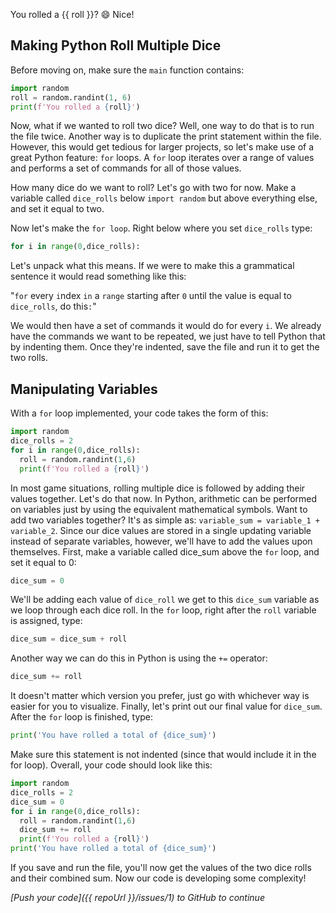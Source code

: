 You rolled a {{ roll }}? 😄 Nice!

## Making Python Roll Multiple Dice
Before moving on, make sure the `main` function contains:

```python
import random
roll = random.randint(1, 6)
print(f'You rolled a {roll}')
```

Now, what if we wanted to roll two dice? Well, one way to do that is to run the file twice. Another way is to duplicate the print statement within the file. However, this would get tedious for larger projects, so let's make use of a great Python feature: `for` loops. A `for` loop iterates over a range of values and performs a set of commands for all of those values. 

How many dice do we want to roll? Let's go with two for now. Make a variable called `dice_rolls` below `import random` but above everything else, and set it equal to two.

Now let's make the `for loop`. Right below where you set `dice_rolls` type:

```python
for i in range(0,dice_rolls):
``` 

Let's unpack what this means. If we were to make this a grammatical sentence it would read something like this:

"`for` every `i`ndex `in` a `range` starting after `0` until the value is equal to `dice_rolls`, do this`:`"

We would then have a set of commands it would do for every `i`. We already have the commands we want to be repeated, we just have to tell Python that by indenting them. Once they're indented, save the file and run it to get the two rolls.

## Manipulating Variables

With a `for` loop implemented, your code takes the form of this:

```python
import random
dice_rolls = 2
for i in range(0,dice_rolls):
  roll = random.randint(1,6)
  print(f'You rolled a {roll}')
```

In most game situations, rolling multiple dice is followed by adding their values together. Let's do that now. In Python, arithmetic can be performed on variables just by using the equivalent mathematical symbols. Want to add two variables together? It's as simple as: `variable_sum = variable_1 + variable_2`. Since our dice values are stored in a single updating variable instead of separate variables, however, we'll have to add the values upon themselves. First, make a variable called dice_sum above the `for` loop, and set it equal to 0:

```python
dice_sum = 0
```

We'll be adding each value of `dice_roll` we get to this `dice_sum` variable as we loop through each dice roll. In the `for` loop, right after the `roll` variable is assigned, type:

```python
dice_sum = dice_sum + roll
```

Another way we can do this in Python is using the `+=` operator:

```python
dice_sum += roll
```

It doesn't matter which version you prefer, just go with whichever way is easier for you to visualize. Finally, let's print out our final value for `dice_sum`. After the `for` loop is finished, type:
```python
print('You have rolled a total of {dice_sum}')
```
Make sure this statement is not indented (since that would include it in the for loop). Overall, your code should look like this:

```python
import random
dice_rolls = 2
dice_sum = 0
for i in range(0,dice_rolls):
  roll = random.randint(1,6)
  dice_sum += roll
  print(f'You rolled a {roll}')
print('You have rolled a total of {dice_sum}')
```
If you save and run the file, you'll now get the values of the two dice rolls and their combined sum. Now our code is developing some complexity!

*[Push your code]({{ repoUrl }}/issues/1) to GitHub to continue*